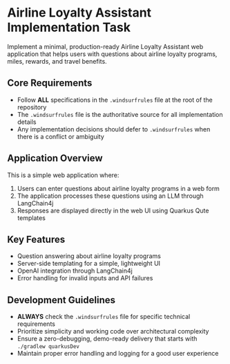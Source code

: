 # Airline Loyalty Assistant Implementation Task

Implement a minimal, production-ready Airline Loyalty Assistant web application that helps users with questions about airline loyalty programs, miles, rewards, and travel benefits.

## Core Requirements

- Follow **ALL** specifications in the `.windsurfrules` file at the root of the repository
- The `.windsurfrules` file is the authoritative source for all implementation details
- Any implementation decisions should defer to `.windsurfrules` when there is a conflict or ambiguity

## Application Overview

This is a simple web application where:

1. Users can enter questions about airline loyalty programs in a web form
2. The application processes these questions using an LLM through LangChain4j
3. Responses are displayed directly in the web UI using Quarkus Qute templates

## Key Features

- Question answering about airline loyalty programs
- Server-side templating for a simple, lightweight UI
- OpenAI integration through LangChain4j
- Error handling for invalid inputs and API failures

## Development Guidelines

- **ALWAYS** check the `.windsurfrules` file for specific technical requirements
- Prioritize simplicity and working code over architectural complexity
- Ensure a zero-debugging, demo-ready delivery that starts with `./gradlew quarkusDev`
- Maintain proper error handling and logging for a good user experience
